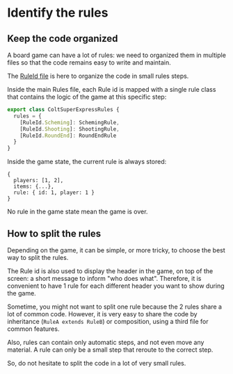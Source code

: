 # Identify the rules

## Keep the code organized

A board game can have a lot of rules: we need to organized them in multiple files so that the code remains easy to write and maintain.

The [RuleId file](https://github.com/gamepark/colt-super-express/blob/main/rules/src/rules/RuleId.ts) is here to organize the code in small rules steps.

Inside the main Rules file, each Rule id is mapped with a single rule class that contains the logic of the game at this specific step:

```typescript
export class ColtSuperExpressRules {
  rules = {
    [RuleId.Scheming]: SchemingRule,
    [RuleId.Shooting]: ShootingRule,
    [RuleId.RoundEnd]: RoundEndRule
  }
}
```

Inside the game state, the current rule is always stored:
```
{
  players: [1, 2],
  items: {...},
  rule: { id: 1, player: 1 }
}
```

No rule in the game state mean the game is over.

## How to split the rules

Depending on the game, it can be simple, or more tricky, to choose the best way to split the rules.

The Rule id is also used to display the header in the game, on top of the screen: a short message to inform "who does what". Therefore, it is convenient to have 1 rule for each different header you want to show during the game.

Sometime, you might not want to split one rule because the 2 rules share a lot of common code. However, it is very easy to share the code by inheritance (`RuleA extends RuleB`) or composition, using a third file for common features.

Also, rules can contain only automatic steps, and not even move any material. A rule can only be a small step that reroute to the correct step.

So, do not hesitate to split the code in a lot of very small rules.